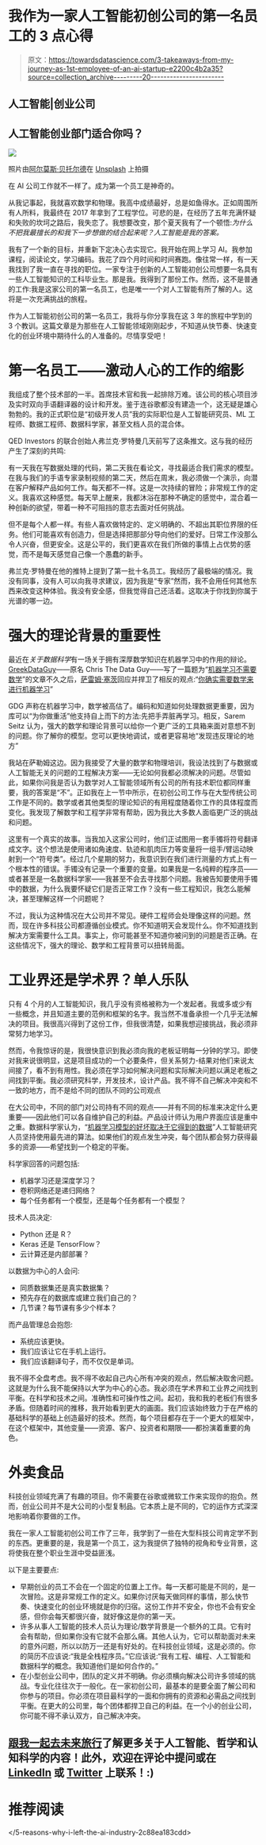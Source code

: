 # 我作为一家人工智能初创公司的第一名员工的 3 点心得

> 原文：<https://towardsdatascience.com/3-takeaways-from-my-journey-as-1st-employee-of-an-ai-startup-e2200c4b2a35?source=collection_archive---------20----------------------->

## 人工智能|创业公司

## 人工智能创业部门适合你吗？

![](img/a6027729ba32d82f08b6a0cec205ec6a.png)

照片由[阿尔莫斯·贝托尔德](https://unsplash.com/@almosbech?utm_source=medium&utm_medium=referral)在 [Unsplash](https://unsplash.com?utm_source=medium&utm_medium=referral) 上拍摄

在 AI 公司工作就不一样了。成为第一个员工是神奇的。

从我记事起，我就喜欢数学和物理。我高中成绩最好，总是如鱼得水。正如周围所有人所料，我最终在 2017 年拿到了工程学位。可悲的是，在经历了五年充满怀疑和失败的坎坷之路后，我失恋了。我想要改变，那个夏天我有了一个顿悟:*为什么不把我最擅长的和我下一步想做的结合起来呢？人工智能是我的答案。*

我有了一个新的目标，并重新下定决心去实现它。我开始在网上学习 AI。我参加课程，阅读论文，学习编码。我花了四个月时间和时间赛跑。像往常一样，有一天我找到了我一直在寻找的职位。一家专注于创新的人工智能初创公司想要一名具有一些人工智能知识的工科毕业生。那是我。我得到了那份工作。然而，这不是普通的工作:我是这家公司的第一名员工，也是唯一一个对人工智能有所了解的人。这将是一次充满挑战的旅程。

作为人工智能初创公司的第一名员工，我将与你分享我在这 3 年的旅程中学到的 3 个教训。这篇文章是为那些在人工智能领域刚刚起步，不知道从快节奏、快速变化的创业环境中期待什么的人准备的。尽情享受吧！

# 第一名员工——激动人心的工作的缩影

我组成了整个技术部的一半。首席技术官和我一起排除万难。该公司的核心项目涉及实时双向手语翻译器的设计和开发。鉴于连谷歌都没有建造一个，这无疑是雄心勃勃的。我的正式职位是“初级开发人员”我的实际职位是人工智能研究员、ML 工程师、数据工程师、数据科学家，甚至文档人员的混合体。

QED Investors 的联合创始人弗兰克·罗特曼几天前写了这条推文。这与我的经历产生了深刻的共鸣:

有一天我在写数据处理的代码，第二天我在看论文，寻找最适合我们需求的模型。在我与我们的手语专家录制视频的第二天，然后在周末，我必须做一个演示，向潜在客户解释产品如何工作。每天都不一样。这是一次持续的冒险；非常规工作的定义。我喜欢这种感觉。每天早上醒来，我都沐浴在那种不确定的感觉中，混合着一种创新的欲望，带着一种不可阻挡的意志去面对任何挑战。

但不是每个人都一样。有些人喜欢做特定的、定义明确的、不超出其职位界限的任务。他们可能喜欢有创造力，但是选择把那部分导向他们的爱好。日常工作没那么令人兴奋，但更安全。这是公平的，我们更喜欢在我们所做的事情上占优势的感觉，而不是每天感觉自己像一个愚蠢的新手。

弗兰克·罗特曼在他的推特上提到了第一批十名员工。我经历了最极端的情况。我没有同事，没有人可以向我寻求建议，因为我是“专家”然而，我不会用任何其他东西来改变这种体验。我没有安全感，但我觉得自己还活着。这取决于你找到你属于光谱的哪一边。

# 强大的理论背景的重要性

最近在*关于数据科学*有一场关于拥有深厚数学知识在机器学习中的作用的辩论。[GreekDataGuy](https://greekdataguy.medium.com/)——原名 Chris The Data Guy——写了一篇题为“[机器学习不需要数学](/you-dont-need-math-for-machine-learning-e168b7d973d4)”的文章不久之后，[萨雷姆·塞茨](https://sarem-seitz.medium.com/)回应并捍卫了相反的观点:“[你确实需要数学来进行机器学习](/you-do-need-math-for-machine-learning-cf934a607960)”

GDG 声称在机器学习中，数学被高估了。编码和知道如何处理数据更重要，因为库可以“为你做重活”他支持自上而下的方法:先把手弄脏再学习。相反，Sarem Seitz 认为，强大的数学和理论背景可以给你一个更广泛的工具箱来面对意想不到的问题。你了解你的模型。您可以更快地调试，或者更容易地“发现违反理论的地方”

我站在萨勒姆这边。因为我接受了大量的数学和物理培训，我设法找到了与数据或人工智能无关的问题的工程解决方案——无论如何我都必须解决的问题。尽管如此，如果你问我是否认为数学对人工智能领域所有公司的所有技术职位都同样重要，我的答案是“不”。正如我在上一节中所示，在初创公司工作与在大型传统公司工作是不同的。数学或者其他类型的理论知识的有用程度随着你工作的具体程度而变化。我发现了解数学和工程学非常有帮助，因为我比大多数人面临更广泛的挑战和问题。

这里有一个真实的故事。当我加入这家公司时，他们正试图用一套手镯将符号翻译成文字。这个想法是使用诸如角速度、轨迹和肌肉压力等变量将一组手/臂运动映射到一个“符号类”。经过几个星期的努力，我意识到在我们进行测量的方式上有一个根本性的错误。手镯没有记录一个重要的变量。如果我是一名纯粹的程序员——或者甚至是一名数据科学家——我甚至不会去寻找那个问题。我被告知要使用手镯中的数据，为什么我要怀疑它们是否正常工作？没有一些工程知识，我怎么能解决，甚至理解这样一个问题呢？

不过，我认为这种情况在大公司并不常见。硬件工程师会处理像这样的问题。然而，现在许多科技公司都遵循创业模式。你不知道明天会发现什么。你不知道找到解决方案需要什么工具。事实上，你可能甚至不知道你被问到的问题是否正确。在这些情况下，强大的理论、数学和工程背景可以扭转局面。

# 工业界还是学术界？单人乐队

只有 4 个月的人工智能知识，我几乎没有资格被称为一个发起者。我或多或少有一些概念，并且知道主要的范例和框架的名字。我当然不准备承担一个几乎无法解决的项目。我很高兴得到了这份工作，但我很清楚，如果我想迎接挑战，我必须非常努力地学习。

然而，令我惊讶的是，我很快意识到我必须向我的老板证明每一分钟的学习。即使对我来说很明显，这是项目成功的一个必要条件，但关系努力-结果对他们来说太间接了，看不到有用性。我必须在学习如何解决问题和实际解决问题以满足老板之间找到平衡。我必须研究科学，开发技术，设计产品。我不得不自己解决冲突和不一致的地方，而不是给不同的团队不同的公司观点

在大公司中，不同的部门对公司持有不同的观点——并有不同的标准来决定什么更重要——因此他们可以各自维护自己的利益。产品设计师认为用户界面应该是重中之重。数据科学家认为，“[机器学习模型的好坏取决于它得到的数据](https://jaxenter.com/apache-spark-machine-learning-interview-143122.html)”人工智能研究人员坚持使用最先进的算法。如果他们的观点发生冲突，每个团队都会努力获得最多的资源——希望找到一个稳定的平衡。

科学家回答的问题包括:

*   机器学习还是深度学习？
*   卷积网络还是递归网络？
*   每个任务都有一个模型，还是每个任务都有一个模型？

技术人员决定:

*   Python 还是 R？
*   Keras 还是 TensorFlow？
*   云计算还是内部部署？

以数据为中心的人会问:

*   同质数据集还是真实数据集？
*   预先存在的数据库或建立我们自己的？
*   几节课？每节课有多少个样本？

而产品管理总会抱怨:

*   系统应该更快。
*   我们应该让它在手机上运行。
*   我们应该翻译句子，而不仅仅是单词。

我不得不全盘考虑。我不得不收起自己内心所有冲突的观点，然后解决取舍问题。这就是为什么我不能保持以大学为中心的心态。我必须在学术界和工业界之间找到平衡。在科学和技术之间。准确性和可操作性之间。起初，我和我的老板们有很多矛盾。但随着时间的推移，我开始看到更大的画面。我们应该始终致力于在严格的基础科学的基础上创造最好的技术。然而，每个项目都存在于一个更大的框架中，在这个框架中，其他变量——资源、客户、投资者和期限——都扮演着重要的角色。

# 外卖食品

科技创业领域充满了有趣的项目。你不需要在谷歌或微软工作来实现你的抱负。然而，创业公司并不是大公司的小型复制品。它本质上是不同的，它的运作方式深深地影响着你要做的工作。

我在一家人工智能初创公司工作了三年，我学到了一些在大型科技公司肯定学不到的东西。更重要的是，我是第一个员工，这为我提供了独特的视角和专业背景，这将使我在整个职业生涯中受益匪浅。

以下是主要要点:

*   早期创业的员工不会在一个固定的位置上工作。每一天都可能是不同的，是一次冒险。这是非常规工作的定义。如果你讨厌每天做同样的事情，那么快节奏、快速变化的创业环境就是你的归宿。这份工作并不安全，你也不会有安全感，但你会每天都很兴奋，就好像这是你的第一天。
*   许多从事人工智能的技术人员认为理论/数学背景是一个额外的工具。它有时会有帮助，但如果你没有它就不会那么痛。其他人认为，它可以帮助面对未来的意外问题，所以以防万一还是有好处的。在科技创业领域，这是必须的。你的简历不应该说:“我是全栈程序员。”它应该说:“我有工程、编程、人工智能和数据科学的概念。我知道他们是如何合作的。”
*   在小型创业公司中，团队的定义并不明确。你必须横向解决公司许多领域的挑战。专业化往往次于一般化。在一家初创公司，最基本的是要全面了解公司和你参与的项目。你必须在项目最科学的一面和你拥有的资源和必需品之间找到平衡。在更大的公司里，每个团体都捍卫自己的利益。在一个小的创业公司，你可能不得不承认双方，自己解决冲突。

## [跟我一起去未来旅行](https://mindsoftomorrow.ck.page/)了解更多关于人工智能、哲学和认知科学的内容！此外，欢迎在评论中提问或在 [LinkedIn](https://www.linkedin.com/in/alberromgar/) 或 [Twitter](https://twitter.com/Alber_RomGar) 上联系！:)

# 推荐阅读

</i-landed-a-job-at-an-ai-startup-after-studying-for-only-4-months-76d816117a1c>  </5-reasons-why-i-left-the-ai-industry-2c88ea183cdd> 